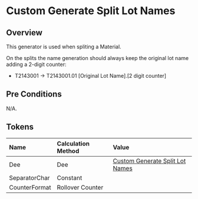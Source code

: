 # Custom Generate Split Lot Names

## Overview

This generator is used when spliting a Material.

On the splits the name generation should always keep the original lot name adding a 2-digit counter:

* T2143001 -> T2143001.01 [Original Lot Name].[2 digit counter]

## Pre Conditions

N/A.

## Tokens

| Name             | Calculation Method | Value                                                                                                  |
| :--------------- | :----------------- | :----------------------------------------------------------------------------------------------------- |
| Dee              | Dee                | [Custom Generate Split Lot Names](/AMSOsram/tecspecs>artifacts>deeactions>CustomGenerateSplitLotNames) |
| SeparatorChar    | Constant           |                                                                                                        |
| CounterFormat    | Rollover Counter   |                                                                                                        |

